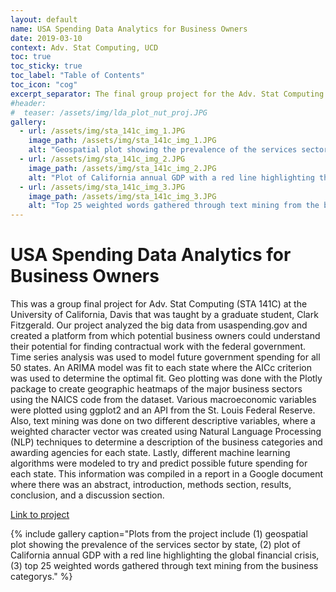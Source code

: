 ```yaml
---
layout: default
name: USA Spending Data Analytics for Business Owners
date: 2019-03-10
context: Adv. Stat Computing, UCD
toc: true
toc_sticky: true
toc_label: "Table of Contents"
toc_icon: "cog"
excerpt_separator: The final group project for the Adv. Stat Computing (STA 141C) course, utilizing big data.
#header:
#  teaser: /assets/img/lda_plot_nut_proj.JPG
gallery:
  - url: /assets/img/sta_141c_img_1.JPG
    image_path: /assets/img/sta_141c_img_1.JPG
    alt: "Geospatial plot showing the prevalence of the services sector by state."
  - url: /assets/img/sta_141c_img_2.JPG
    image_path: /assets/img/sta_141c_img_2.JPG
    alt: "Plot of California annual GDP with a red line highlighting the global financial crisis."
  - url: /assets/img/sta_141c_img_3.JPG
    image_path: /assets/img/sta_141c_img_3.JPG
    alt: "Top 25 weighted words gathered through text mining from the business category."
---
```

# USA Spending Data Analytics for Business Owners

This was a group final project for Adv. Stat Computing (STA 141C) at the University of California, Davis that was taught by a graduate student, Clark Fitzgerald. Our project analyzed the big data from usaspending.gov and created a platform from which potential business owners could understand their potential for finding contractual work with the federal government. Time series analysis was used to model future government spending for all 50 states. An ARIMA model was fit to each state where the AICc criterion was used to determine the optimal fit. Geo plotting was done with the Plotly package to create geographic heatmaps of the major business sectors using the NAICS code from the dataset. Various macroeconomic variables were plotted using ggplot2 and an API from the St. Louis Federal Reserve. Also, text mining was done on two different descriptive variables, where a weighted character vector was created using Natural Language Processing (NLP) techniques to determine a description of the business categories and awarding agencies for each state. Lastly, different machine learning algorithms were modeled to try and predict possible future spending for each state. This information was compiled in a report in a Google document where there was an abstract, introduction, methods section, results, conclusion, and a discussion section.

[Link to project](https://github.com/qzyu999/big-data-and-high-performance-statistical-computing-ucd-winter-19/blob/master/project/USA%20Spending%20Data%20Analytics%20for%20Business%20Owners.pdf)

{% include gallery caption="Plots from the project include (1) geospatial plot showing the prevalence of the services sector by state, (2) plot of California annual GDP with a red line highlighting the global financial crisis, (3) top 25 weighted words gathered through text mining from the business categorys." %}
